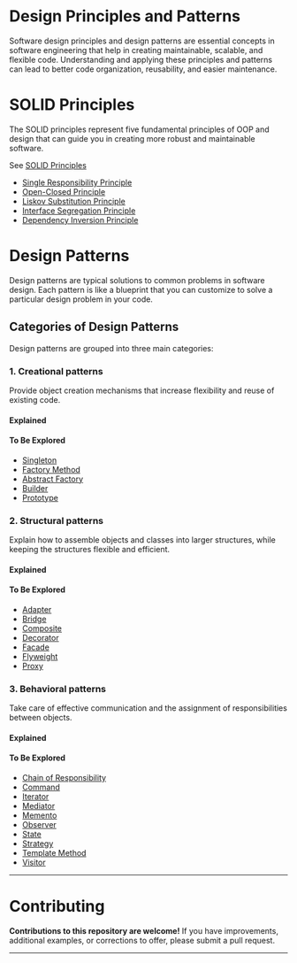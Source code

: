 # Design Principles and Patterns

Software design principles and design patterns are essential concepts in software engineering that help in creating maintainable, scalable, and flexible code. Understanding and applying these principles and patterns can lead to better code organization, reusability, and easier maintenance.

# SOLID Principles

The SOLID principles represent five fundamental principles of OOP and design that can guide you in creating more robust and maintainable software.

See [SOLID Principles](./SOLID/README.md)
 - [Single Responsibility Principle](./SOLID/Single_Responsibility_Principle.md)
 - [Open-Closed Principle](./SOLID/Open_Closed_Principle.md)
 - [Liskov Substitution Principle](./SOLID/Liskov_Substitution_Principle.md)
 - [Interface Segregation Principle](./SOLID/Interface_Segregation_Principle.md)
 - [Dependency Inversion Principle](./SOLID/Dependency_Inversion_Principle.md)


# Design Patterns

Design patterns are typical solutions to common problems in software design. Each pattern is like a blueprint that you can customize to solve a particular design problem in your code.

## Categories of Design Patterns

Design patterns are grouped into three main categories:

### 1. Creational patterns

Provide object creation mechanisms that increase flexibility and reuse of existing code.

#### Explained

#### To Be Explored

- [Singleton](./creational/singleton.md)
- [Factory Method](./creational/factory-method.md)
- [Abstract Factory](./creational/abstract-factory.md)
- [Builder](./creational/builder.md)
- [Prototype](./creational/prototype.md)

### 2. Structural patterns

Explain how to assemble objects and classes into larger structures, while keeping the structures flexible and efficient.

#### Explained

#### To Be Explored
- [Adapter](./structural/adapter.md)
- [Bridge](./structural/bridge.md)
- [Composite](./structural/composite.md)
- [Decorator](./structural/decorator.md)
- [Facade](./structural/facade.md)
- [Flyweight](./structural/flyweight.md)
- [Proxy](./structural/proxy.md)


### 3. Behavioral patterns

Take care of effective communication and the assignment of responsibilities between objects.

#### Explained

#### To Be Explored
- [Chain of Responsibility](./behavioral/chain-of-responsibility.md)
- [Command](./behavioral/command.md)
- [Iterator](./behavioral/iterator.md)
- [Mediator](./behavioral/mediator.md)
- [Memento](./behavioral/memento.md)
- [Observer](./behavioral/observer.md)
- [State](./behavioral/state.md)
- [Strategy](./behavioral/strategy.md)
- [Template Method](./behavioral/template-method.md)
- [Visitor](./behavioral/visitor.md)

---------------------------------------------

# Contributing

**Contributions to this repository are welcome!** If you have improvements, additional examples, or corrections to offer, please submit a pull request.

---------------------------------------------